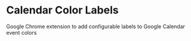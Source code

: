 # Calendar Color Labels

Google Chrome extension to add configurable labels to Google Calendar event colors
